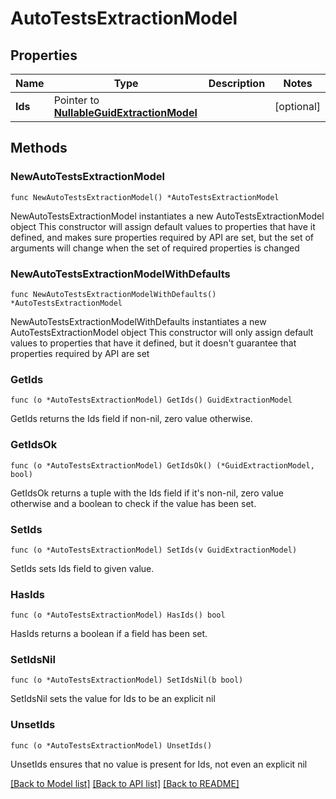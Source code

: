 # AutoTestsExtractionModel

## Properties

Name | Type | Description | Notes
------------ | ------------- | ------------- | -------------
**Ids** | Pointer to [**NullableGuidExtractionModel**](GuidExtractionModel.md) |  | [optional] 

## Methods

### NewAutoTestsExtractionModel

`func NewAutoTestsExtractionModel() *AutoTestsExtractionModel`

NewAutoTestsExtractionModel instantiates a new AutoTestsExtractionModel object
This constructor will assign default values to properties that have it defined,
and makes sure properties required by API are set, but the set of arguments
will change when the set of required properties is changed

### NewAutoTestsExtractionModelWithDefaults

`func NewAutoTestsExtractionModelWithDefaults() *AutoTestsExtractionModel`

NewAutoTestsExtractionModelWithDefaults instantiates a new AutoTestsExtractionModel object
This constructor will only assign default values to properties that have it defined,
but it doesn't guarantee that properties required by API are set

### GetIds

`func (o *AutoTestsExtractionModel) GetIds() GuidExtractionModel`

GetIds returns the Ids field if non-nil, zero value otherwise.

### GetIdsOk

`func (o *AutoTestsExtractionModel) GetIdsOk() (*GuidExtractionModel, bool)`

GetIdsOk returns a tuple with the Ids field if it's non-nil, zero value otherwise
and a boolean to check if the value has been set.

### SetIds

`func (o *AutoTestsExtractionModel) SetIds(v GuidExtractionModel)`

SetIds sets Ids field to given value.

### HasIds

`func (o *AutoTestsExtractionModel) HasIds() bool`

HasIds returns a boolean if a field has been set.

### SetIdsNil

`func (o *AutoTestsExtractionModel) SetIdsNil(b bool)`

 SetIdsNil sets the value for Ids to be an explicit nil

### UnsetIds
`func (o *AutoTestsExtractionModel) UnsetIds()`

UnsetIds ensures that no value is present for Ids, not even an explicit nil

[[Back to Model list]](../README.md#documentation-for-models) [[Back to API list]](../README.md#documentation-for-api-endpoints) [[Back to README]](../README.md)


